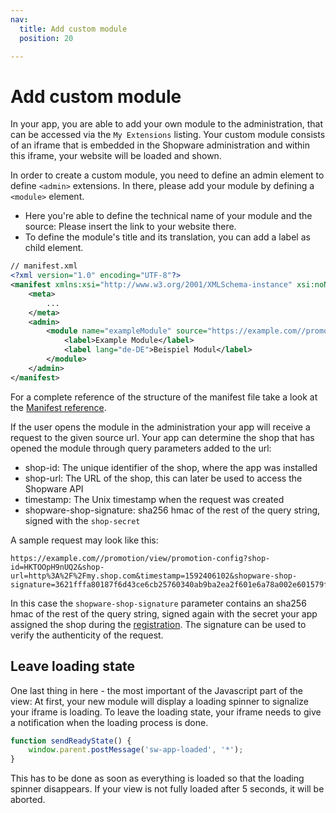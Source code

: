 ```yaml
---
nav:
  title: Add custom module
  position: 20

---
```


# Add custom module

In your app, you are able to add your own module to the administration, that can be accessed via the `My Extensions` listing. Your custom module consists of an iframe that is embedded in the Shopware administration and within this iframe, your website will be loaded and shown.

In order to create a custom module, you need to define an admin element to define `<admin>` extensions. In there, please add your module by defining a `<module>` element.

* Here you're able to define the technical name of your module and the source: Please insert the link to your website there.
* To define the module's title and its translation, you can add a label as child element.

```xml
// manifest.xml
<?xml version="1.0" encoding="UTF-8"?>
<manifest xmlns:xsi="http://www.w3.org/2001/XMLSchema-instance" xsi:noNamespaceSchemaLocation="https://raw.githubusercontent.com/shopware/platform/master/src/Core/Framework/App/Manifest/Schema/manifest-1.0.xsd">
    <meta>
        ...
    </meta>
    <admin>
        <module name="exampleModule" source="https://example.com//promotion/view/promotion-module">
            <label>Example Module</label>
            <label lang="de-DE">Beispiel Modul</label>
        </module>
    </admin>
</manifest>
```

For a complete reference of the structure of the manifest file take a look at the [Manifest reference](../../../../resources/references/app-reference/manifest-reference).

If the user opens the module in the administration your app will receive a request to the given source url. Your app can determine the shop that has opened the module through query parameters added to the url:

* shop-id: The unique identifier of the shop, where the app was installed
* shop-url: The URL of the shop, this can later be used to access the Shopware API
* timestamp: The Unix timestamp when the request was created
* shopware-shop-signature: sha256 hmac of the rest of the query string, signed with the `shop-secret`

A sample request may look like this:

```text
https://example.com//promotion/view/promotion-config?shop-id=HKTOOpH9nUQ2&shop-url=http%3A%2F%2Fmy.shop.com&timestamp=1592406102&shopware-shop-signature=3621fffa80187f6d43ce6cb25760340ab9ba2ea2f601e6a78a002e601579f415
```

In this case the `shopware-shop-signature` parameter contains an sha256 hmac of the rest of the query string, signed again with the secret your app assigned the shop during the [registration](../app-base-guide#setup). The signature can be used to verify the authenticity of the request.

## Leave loading state

One last thing in here - the most important of the Javascript part of the view: At first, your new module will display a loading spinner to signalize your iframe is loading. To leave the loading state, your iframe needs to give a notification when the loading process is done.

```javascript
function sendReadyState() {
    window.parent.postMessage('sw-app-loaded', '*');
}
```

This has to be done as soon as everything is loaded so that the loading spinner disappears. If your view is not fully loaded after 5 seconds, it will be aborted.
